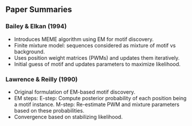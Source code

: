 ## Paper Summaries

### Bailey & Elkan (1994)
- Introduces MEME algorithm using EM for motif discovery.
- Finite mixture model: sequences considered as mixture of motif vs background.
- Uses position weight matrices (PWMs) and updates them iteratively.
- Initial guess of motif and updates parameters to maximize likelihood.

### Lawrence & Reilly (1990)
- Original formulation of EM-based motif discovery.
- EM steps:
  E-step: Compute posterior probability of each position being a motif instance.
  M-step: Re-estimate PWM and mixture parameters based on these probabilities.
- Convergence based on stabilizing likelihood.


